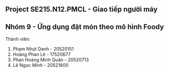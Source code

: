 Project SE215.N12.PMCL - Giao tiếp người máy
----------------------------------------------
Nhóm 9 - Ứng dụng đặt món theo mô hình Foody
----------------------------------------------
Thành viên:
1. Phạm Nhựt Danh - 20520151
2. Hoàng Phan Lê - 17520677
3. Phan Hoàng Minh Quân - 20520713
4. Lê Ngọc Minh - 20521600
